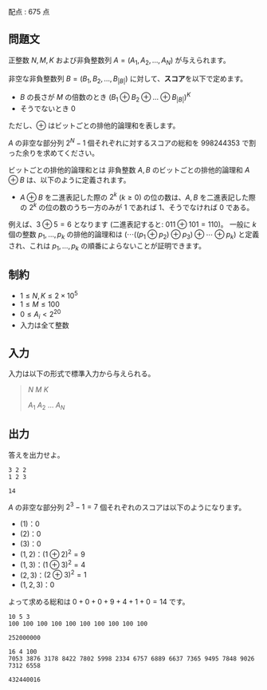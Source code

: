 配点 : $675$ 点

## 問題文

正整数 $N,M,K$ および非負整数列 $A=(A_1,A_2,\ldots,A_N)$ が与えられます。

非空な非負整数列 $B=(B_1,B_2,\ldots,B_{|B|})$ に対して、**スコア**を以下で定めます。

- $B$ の長さが $M$ の倍数のとき $(B_1 \oplus B_2 \oplus \dots \oplus B_{|B|})^K$
- そうでないとき $0$

ただし、$\oplus$ はビットごとの排他的論理和を表します。

$A$ の非空な部分列 $2^N-1$ 個それぞれに対するスコアの総和を $998244353$ で割った余りを求めてください。

ビットごとの排他的論理和とは 非負整数 $A, B$ のビットごとの排他的論理和 $A \oplus B$ は、以下のように定義されます。 

- $A \oplus B$ を二進表記した際の $2^k$ ($k \geq 0$) の位の数は、$A, B$ を二進表記した際の $2^k$ の位の数のうち一方のみが $1$ であれば $1$、そうでなければ $0$ である。

 例えば、$3 \oplus 5 = 6$ となります (二進表記すると: $011 \oplus 101 = 110$)。 一般に $k$ 個の整数 $p_1, \dots, p_k$ の排他的論理和は $(\cdots ((p_1 \oplus p_2) \oplus p_3) \oplus \cdots \oplus p_k)$ と定義され、これは $p_1, \dots, p_k$ の順番によらないことが証明できます。 

## 制約

- $1\leq N,K\leq 2\times 10^5$
- $1\leq M\leq 100$
- $0\leq A_i\lt 2^{20}$
- 入力は全て整数

## 入力

入力は以下の形式で標準入力から与えられる。

> $N$ $M$ $K$
> 
> $A_1$ $A_2$ $\ldots$ $A_N$

## 出力

答えを出力せよ。

```input1
3 2 2
1 2 3
```

```output1
14
```

$A$ の非空な部分列 $2^3-1=7$ 個それぞれのスコアは以下のようになります。

- $(1)$：$0$
- $(2)$：$0$
- $(3)$：$0$
- $(1,2)$：$(1\oplus2)^2=9$
- $(1,3)$：$(1\oplus3)^2=4$
- $(2,3)$：$(2\oplus3)^2=1$
- $(1,2,3)$：$0$

よって求める総和は $0+0+0+9+4+1+0=14$ です。

```input2
10 5 3
100 100 100 100 100 100 100 100 100 100
```

```output2
252000000
```

```input3
16 4 100
7053 3876 3178 8422 7802 5998 2334 6757 6889 6637 7365 9495 7848 9026 7312 6558
```

```output3
432440016
```